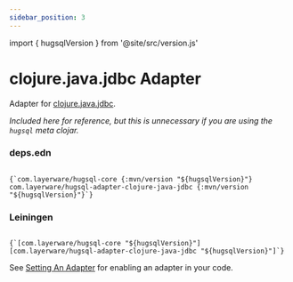 ```yaml
---
sidebar_position: 3
---
```


import { hugsqlVersion } from '@site/src/version.js'

# clojure.java.jdbc Adapter

Adapter for [clojure.java.jdbc](https://github.com/clojure/java.jdbc).

*Included here for reference, but this is unnecessary if you are using the `hugsql` meta clojar.*

### deps.edn

<pre><code>
{`com.layerware/hugsql-core {:mvn/version "${hugsqlVersion}"}
com.layerware/hugsql-adapter-clojure-java-jdbc {:mvn/version "${hugsqlVersion}"}`}
</code></pre>

### Leiningen

<pre><code>
{`[com.layerware/hugsql-core "${hugsqlVersion}"]
[com.layerware/hugsql-adapter-clojure-java-jdbc "${hugsqlVersion}"]`}
</code></pre>

See [Setting An Adapter](/hugsql-adapters/setting-an-adapter) for enabling an adapter in your code.
